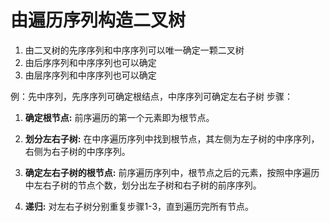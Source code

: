 


# 由遍历序列构造二叉树

1. 由二叉树的先序序列和中序序列可以唯一确定一颗二叉树
2. 由后序序列和中序序列也可以确定
3. 由层序序列和中序序列也可以确定

例：先中序列，先序序列可确定根结点，中序序列可确定左右子树
步骤：
1.  **确定根节点:** 前序遍历的第一个元素即为根节点。
    
2.  **划分左右子树:** 在中序遍历序列中找到根节点，其左侧为左子树的中序序列，右侧为右子树的中序序列。﻿
    
3.  **确定左右子树的根节点:** 前序遍历序列中，根节点之后的元素，按照中序遍历中左右子树的节点个数，划分出左子树和右子树的前序序列。﻿
    
4.  **递归:** 对左右子树分别重复步骤1-3，直到遍历完所有节点。
<!--stackedit_data:
eyJoaXN0b3J5IjpbMjA0NjA1NTY0NF19
-->